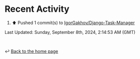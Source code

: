 # Recent Activity

<!--RECENT_ACTIVITY:start-->
1. ⬆️ Pushed 1 commit(s) to [IgorGakhov/Django-Task-Manager](https://github.com/IgorGakhov/Django-Task-Manager)<br>
<!--RECENT_ACTIVITY:end-->

<!--RECENT_ACTIVITY:last_update-->
Last Updated: Sunday, September 8th, 2024, 2:14:53 AM (GMT)
<!--RECENT_ACTIVITY:last_update_end-->

<br>

↩️ [Back to the home page](/README.md)
